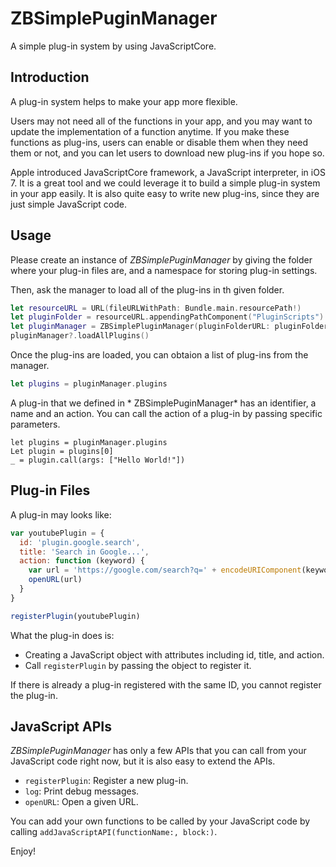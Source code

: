 # ZBSimplePuginManager

A simple plug-in system by using JavaScriptCore.

## Introduction

A plug-in system helps to make your app more flexible.

Users may not need all of the functions in your app, and you may want to update the implementation of a function anytime. If you make these functions as plug-ins, users can enable or disable them when they need them or not, and you can let users to download new plug-ins if you hope so.

Apple introduced JavaScriptCore framework, a JavaScript interpreter, in iOS 7. It is a great tool and we could leverage it to build a simple plug-in system in your app easily. It is also quite easy to write new plug-ins, since they are just simple JavaScript code.

## Usage

Please create an instance of *ZBSimplePuginManager* by giving the folder where your plug-in files are, and a namespace for storing plug-in settings.

Then, ask the manager to load all of the plug-ins in th given folder.

``` swift
let resourceURL = URL(fileURLWithPath: Bundle.main.resourcePath!)
let pluginFolder = resourceURL.appendingPathComponent("PluginScripts")
let pluginManager = ZBSimplePluginManager(pluginFolderURL: pluginFolder, defaultsNameSpace: "plugins")
pluginManager?.loadAllPlugins()
```

Once the plug-ins are loaded, you can obtaion a list of plug-ins from the manager.

``` swift
let plugins = pluginManager.plugins
```

A plug-in that we defined in * ZBSimplePuginManager* has an identifier, a name and an action. You can call the action of a plug-in by passing specific parameters.

```
let plugins = pluginManager.plugins
Let plugin = plugins[0]
_ = plugin.call(args: ["Hello World!"])
```

## Plug-in Files

A plug-in may looks like:

``` js
var youtubePlugin = {
  id: 'plugin.google.search',
  title: 'Search in Google...',
  action: function (keyword) {
    var url = 'https://google.com/search?q=' + encodeURIComponent(keyword)
    openURL(url)
  }
}

registerPlugin(youtubePlugin)
```

What the plug-in does is:

* Creating a JavaScript object with attributes including id, title, and action.
* Call `registerPlugin` by passing the object to register it.

If there is already a plug-in registered with the same ID, you cannot register the plug-in.

## JavaScript APIs

*ZBSimplePuginManager* has only a few APIs that you can call from your JavaScript code right now, but it is also easy to extend the APIs.

- `registerPlugin`: Register a new plug-in.
- `log`: Print debug messages.
- `openURL`: Open a given URL.

You can add your own functions to be called by your JavaScript code by calling `addJavaScriptAPI(functionName:, block:)`.

Enjoy!

